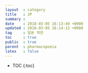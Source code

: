```yaml
---
layout  : category
title   : JP
summary :
date    : 2018-03-05 16:13:49 +0900
updated : 2018-03-05 16:14:12 +0900
tag     : 일본 약전
toc     : true
public  : true
parent  : pharmacopoeia
latex   : false
---
```

* TOC
{:toc}
